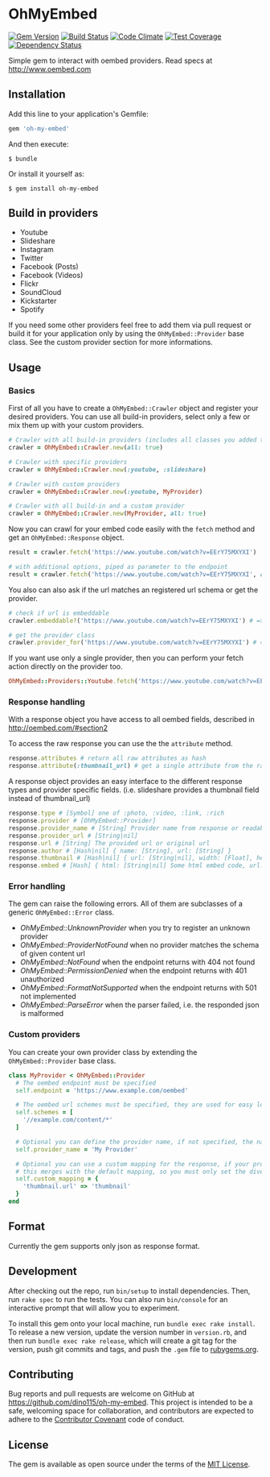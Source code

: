OhMyEmbed
=================
[![Gem Version](https://badge.fury.io/rb/oh-my-embed.svg)](https://badge.fury.io/rb/oh-my-embed)
[![Build Status](https://travis-ci.org/dino115/oh-my-embed.svg?branch=master)](https://travis-ci.org/dino115/oh-my-embed)
[![Code Climate](https://codeclimate.com/github/dino115/oh-my-embed/badges/gpa.svg)](https://codeclimate.com/github/dino115/oh-my-embed)
[![Test Coverage](https://codeclimate.com/github/dino115/oh-my-embed/badges/coverage.svg)](https://codeclimate.com/github/dino115/oh-my-embed/coverage)
[![Dependency Status](https://gemnasium.com/badges/github.com/dino115/oh-my-embed.svg)](https://gemnasium.com/github.com/dino115/oh-my-embed)

Simple gem to interact with oembed providers. Read specs at http://www.oembed.com

## Installation

Add this line to your application's Gemfile:

```ruby
gem 'oh-my-embed'
```

And then execute:

    $ bundle

Or install it yourself as:

    $ gem install oh-my-embed

## Build in providers

- Youtube
- Slideshare
- Instagram
- Twitter
- Facebook (Posts)
- Facebook (Videos)
- Flickr
- SoundCloud
- Kickstarter
- Spotify

If you need some other providers feel free to add them via pull request or build it for your application only by using the `OhMyEmbed::Provider` base class.
See the custom provider section for more informations.

## Usage

### Basics
First of all you have to create a `OhMyEmbed::Crawler` object and register your desired providers.
You can use all build-in providers, select only a few or mix them up with your custom providers.

```ruby
# Crawler with all build-in providers (includes all classes you added to the OhMyEmbed::Providers module)
crawler = OhMyEmbed::Crawler.new(all: true)

# Crawler with specific providers
crawler = OhMyEmbed::Crawler.new(:youtube, :slideshare)

# Crawler with custom providers
crawler = OhMyEmbed::Crawler.new(:youtube, MyProvider)

# Crawler with all build-in and a custom provider
crawler = OhMyEmbed::Crawler.new(MyProvider, all: true)
```

Now you can crawl for your embed code easily with the `fetch` method and get an `OhMyEmbed::Response` object.

```ruby
result = crawler.fetch('https://www.youtube.com/watch?v=EErY75MXYXI')

# with additional options, piped as parameter to the endpoint
result = crawler.fetch('https://www.youtube.com/watch?v=EErY75MXYXI', autoplay: 1)
```

You also can also ask if the url matches an registered url schema or get the provider.

```ruby
# check if url is embeddable
crawler.embeddable?('https://www.youtube.com/watch?v=EErY75MXYXI') # => true

# get the provider class
crawler.provider_for('https://www.youtube.com/watch?v=EErY75MXYXI') # => OhMyEmbed::Providers::Youtube
```

If you want use only a single provider, then you can perform your fetch action directly on the provider too.

```ruby
OhMyEmbed::Providers::Youtube.fetch('https://www.youtube.com/watch?v=EErY75MXYXI')
```

### Response handling
With a response object you have access to all oembed fields, described in http://oembed.com/#section2

To access the raw response you can use the the `attribute` method.

```ruby
response.attributes # return all raw attributes as hash
response.attribute(:thumbnail_url) # get a single attribute from the raw response
```

A response object provides an easy interface to the different response types and provider specific fields. (i.e. slideshare provides a thumbnail field instead of thumbnail_url)

 ```ruby
 response.type # [Symbol] one of :photo, :video, :link, :rich
 response.provider # [OhMyEmbed::Provider]
 response.provider_name # [String] Provider name from response or readable class name
 response.provider_url # [String|nil]
 response.url # [String] The provided url or original url
 response.author # [Hash|nil] { name: [String], url: [String] }
 response.thumbnail # [Hash|nil] { url: [String|nil], width: [Float], height: [Float] }
 response.embed # [Hash] { html: [String|nil] Some html embed code, url: [String|nil], width: [Float|nil], height: [Float|nil] }
 ```

### Error handling
The gem can raise the following errors. All of them are subclasses of a generic `OhMyEmbed::Error` class.

- *OhMyEmbed::UnknownProvider* when you try to register an unknown provider
- *OhMyEmbed::ProviderNotFound* when no provider matches the schema of given content url
- *OhMyEmbed::NotFound* when the endpoint returns with 404 not found
- *OhMyEmbed::PermissionDenied* when the endpoint returns with 401 unauthorized
- *OhMyEmbed::FormatNotSupported* when the endpoint returns with 501 not implemented
- *OhMyEmbed::ParseError* when the parser failed, i.e. the responded json is malformed

### Custom providers
You can create your own provider class by extending the `OhMyEmbed::Provider` base class.

```ruby
class MyProvider < OhMyEmbed::Provider
  # The oembed endpoint must be specified
  self.endpoint = 'https://www.example.com/oembed'

  # The oembed url schemes must be specified, they are used for easy lookup
  self.schemes = [
    '//example.com/content/*'
  ]

  # Optional you can define the provider name, if not specified, the name will extracted from the class name
  self.provider_name = 'My Provider'

  # Optional you can use a custom mapping for the response, if your provider doesn't stick to the specification :(
  # this merges with the default mapping, so you must only set the divergent mapping
  self.custom_mapping = {
    'thumbnail.url' => 'thumbnail'
  }
end
```

## Format
Currently the gem supports only json as response format.

## Development

After checking out the repo, run `bin/setup` to install dependencies. Then, run `rake spec` to run the tests. You can also run `bin/console` for an interactive prompt that will allow you to experiment.

To install this gem onto your local machine, run `bundle exec rake install`. To release a new version, update the version number in `version.rb`, and then run `bundle exec rake release`, which will create a git tag for the version, push git commits and tags, and push the `.gem` file to [rubygems.org](https://rubygems.org).

## Contributing

Bug reports and pull requests are welcome on GitHub at https://github.com/dino115/oh-my-embed. This project is intended to be a safe, welcoming space for collaboration, and contributors are expected to adhere to the [Contributor Covenant](http://contributor-covenant.org) code of conduct.

## License

The gem is available as open source under the terms of the [MIT License](http://opensource.org/licenses/MIT).
